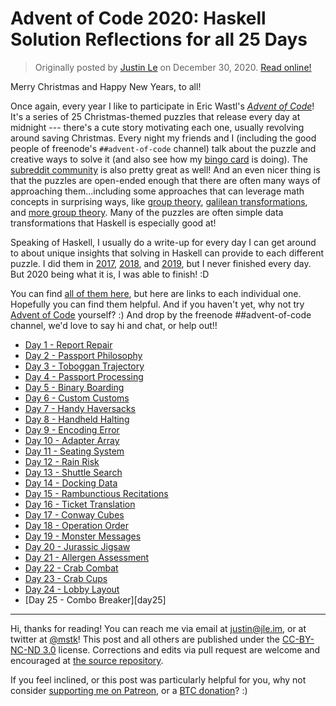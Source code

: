 Advent of Code 2020: Haskell Solution Reflections for all 25 Days
=================================================================

> Originally posted by [Justin Le](https://blog.jle.im/) on December 30, 2020.
> [Read online!](https://blog.jle.im/entry/advent-of-code-2020.html)

Merry Christmas and Happy New Years, to all!

Once again, every year I like to participate in Eric Wastl's *[Advent of
Code](http://adventofcode.com/)*! It's a series of 25 Christmas-themed puzzles
that release every day at midnight --- there's a cute story motivating each one,
usually revolving around saving Christmas. Every night my friends and I
(including the good people of freenode's `##advent-of-code` channel) talk about
the puzzle and creative ways to solve it (and also see how my [bingo
card](https://twitter.com/mstk/status/1343027484808380416) is doing). The
[subreddit community](https://www.reddit.com/r/adventofcode) is also pretty
great as well! And an even nicer thing is that the puzzles are open-ended enough
that there are often many ways of approaching them...including some approaches
that can leverage math concepts in surprising ways, like [group
theory](https://blog.jle.im/entry/alchemical-groups.html), [galilean
transformations](https://blog.jle.im/entry/shifting-the-stars.html), and [more
group theory](https://blog.jle.im/entry/shuffling-things-up.html). Many of the
puzzles are often simple data transformations that Haskell is especially good
at!

Speaking of Haskell, I usually do a write-up for every day I can get around to
about unique insights that solving in Haskell can provide to each different
puzzle. I did them in
[2017](https://github.com/mstksg/advent-of-code-2017/blob/master/reflections.md),
[2018](https://github.com/mstksg/advent-of-code-2018/blob/master/reflections.md),
and
[2019](https://github.com/mstksg/advent-of-code-2019/blob/master/reflections.md),
but I never finished every day. But 2020 being what it is, I was able to finish!
:D

You can find [all of them
here](https://github.com/mstksg/advent-of-code-2020/blob/master/reflections.md),
but here are links to each individual one. Hopefully you can find them helpful.
And if you haven't yet, why not try [Advent of Code](http://adventofcode.com/)
yourself? :) And drop by the freenode \#\#advent-of-code channel, we'd love to
say hi and chat, or help out!!

-   [Day 1 - Report
    Repair](https://github.com/mstksg/advent-of-code-2020/blob/master/reflections-out/day01.md)
-   [Day 2 - Passport
    Philosophy](https://github.com/mstksg/advent-of-code-2020/blob/master/reflections-out/day02.md)
-   [Day 3 - Toboggan
    Trajectory](https://github.com/mstksg/advent-of-code-2020/blob/master/reflections-out/day03.md)
-   [Day 4 - Passport
    Processing](https://github.com/mstksg/advent-of-code-2020/blob/master/reflections-out/day04.md)
-   [Day 5 - Binary
    Boarding](https://github.com/mstksg/advent-of-code-2020/blob/master/reflections-out/day05.md)
-   [Day 6 - Custom
    Customs](https://github.com/mstksg/advent-of-code-2020/blob/master/reflections-out/day06.md)
-   [Day 7 - Handy
    Haversacks](https://github.com/mstksg/advent-of-code-2020/blob/master/reflections-out/day07.md)
-   [Day 8 - Handheld
    Halting](https://github.com/mstksg/advent-of-code-2020/blob/master/reflections-out/day08.md)
-   [Day 9 - Encoding
    Error](https://github.com/mstksg/advent-of-code-2020/blob/master/reflections-out/day09.md)
-   [Day 10 - Adapter
    Array](https://github.com/mstksg/advent-of-code-2020/blob/master/reflections-out/day10.md)
-   [Day 11 - Seating
    System](https://github.com/mstksg/advent-of-code-2020/blob/master/reflections-out/day11.md)
-   [Day 12 - Rain
    Risk](https://github.com/mstksg/advent-of-code-2020/blob/master/reflections-out/day12.md)
-   [Day 13 - Shuttle
    Search](https://github.com/mstksg/advent-of-code-2020/blob/master/reflections-out/day13.md)
-   [Day 14 - Docking
    Data](https://github.com/mstksg/advent-of-code-2020/blob/master/reflections-out/day14.md)
-   [Day 15 - Rambunctious
    Recitations](https://github.com/mstksg/advent-of-code-2020/blob/master/reflections-out/day15.md)
-   [Day 16 - Ticket
    Translation](https://github.com/mstksg/advent-of-code-2020/blob/master/reflections-out/day16.md)
-   [Day 17 - Conway
    Cubes](https://github.com/mstksg/advent-of-code-2020/blob/master/reflections-out/day17.md)
-   [Day 18 - Operation
    Order](https://github.com/mstksg/advent-of-code-2020/blob/master/reflections-out/day18.md)
-   [Day 19 - Monster
    Messages](https://github.com/mstksg/advent-of-code-2020/blob/master/reflections-out/day19.md)
-   [Day 20 - Jurassic
    Jigsaw](https://github.com/mstksg/advent-of-code-2020/blob/master/reflections-out/day20.md)
-   [Day 21 - Allergen
    Assessment](https://github.com/mstksg/advent-of-code-2020/blob/master/reflections-out/day21.md)
-   [Day 22 - Crab
    Combat](https://github.com/mstksg/advent-of-code-2020/blob/master/reflections-out/day22.md)
-   [Day 23 - Crab
    Cups](https://github.com/mstksg/advent-of-code-2020/blob/master/reflections-out/day23.md)
-   [Day 24 - Lobby
    Layout](https://github.com/mstksg/advent-of-code-2020/blob/master/reflections-out/day24.m)
-   \[Day 25 - Combo Breaker\]\[day25\]

--------------------------------------------------------------------------------

Hi, thanks for reading! You can reach me via email at <justin@jle.im>, or at
twitter at [\@mstk](https://twitter.com/mstk)! This post and all others are
published under the [CC-BY-NC-ND
3.0](https://creativecommons.org/licenses/by-nc-nd/3.0/) license. Corrections
and edits via pull request are welcome and encouraged at [the source
repository](https://github.com/mstksg/inCode).

If you feel inclined, or this post was particularly helpful for you, why not
consider [supporting me on Patreon](https://www.patreon.com/justinle/overview),
or a [BTC donation](bitcoin:3D7rmAYgbDnp4gp4rf22THsGt74fNucPDU)? :)
